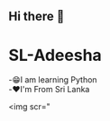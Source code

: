 ## Hi there 👋

<p text-align="center">
<h1>SL-Adeesha</h1>
</p>

-😁I am learning Python</br>
-❤️I'm From Sri Lanka 


<img scr="
